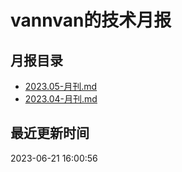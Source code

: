 # vannvan的技术月报 
## 月报目录
- [2023.05-月刊.md](https://github.com/vannvan/knowledge-garden/blob/master/Iteration/%E6%8A%80%E6%9C%AF%E6%9C%88%E6%8A%A5/2023.05-月刊.md)
- [2023.04-月刊.md](https://github.com/vannvan/knowledge-garden/blob/master/Iteration/%E6%8A%80%E6%9C%AF%E6%9C%88%E6%8A%A5/2023.04-月刊.md)
## 最近更新时间 
 2023-06-21 16:00:56